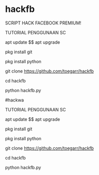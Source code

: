 # hackfb
SCRIPT HACK FACEBOOK PREMIUM!


TUTORIAL PENGGUNAAN SC



apt update $$ apt upgrade


pkg install git


pkg install python


git clone https://github.com/toegarr/hackfb


cd hackfb


python hackfb.py




#hackwa

TUTORIAL PENGGUNAAN SC



apt update $$ apt upgrade


pkg install git


pkg install python


git clone https://github.com/toegarr/hackfb


cd hackfb


python hackfb.py
